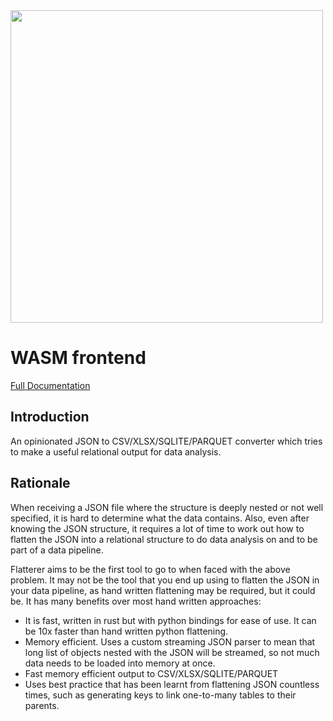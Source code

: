 <img width="500" src="./docs/_static/flatterer-with-text.svg">

# WASM frontend

[Full Documentation](http://flatterer.opendata.coop/)

## Introduction

An opinionated JSON to CSV/XLSX/SQLITE/PARQUET converter which tries to make a useful relational output for data analysis.

## Rationale

When receiving a JSON file where the structure is deeply nested or not well specified, it is hard to determine what the data contains. Also, even after knowing the JSON structure, it requires a lot of time to work out how to flatten the JSON into a relational structure to do data analysis on and to be part of a data pipeline. 

Flatterer aims to be the first tool to go to when faced with the above problem.  It may not be the tool that you end up using to flatten the JSON in your data pipeline, as hand written flattening may be required, but it could be.  It has many benefits over most hand written approaches:

* It is fast, written in rust but with python bindings for ease of use.  It can be 10x faster than hand written python flattening.
* Memory efficient.  Uses a custom streaming JSON parser to mean that long list of objects nested with the JSON will be streamed, so not much data needs to be loaded into memory at once.
* Fast memory efficient output to CSV/XLSX/SQLITE/PARQUET
* Uses best practice that has been learnt from flattening JSON countless times, such as generating keys to link one-to-many tables to their parents.

